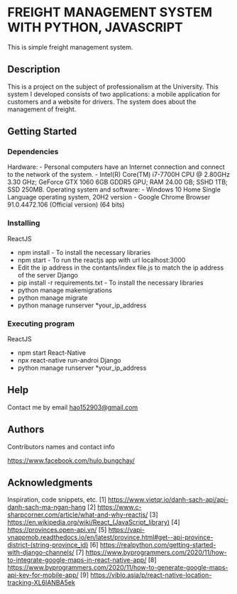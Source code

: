 # FREIGHT MANAGEMENT SYSTEM WITH PYTHON, JAVASCRIPT

This is simple freight management system.

## Description

This is a project on the subject of professionalism at the University. This system I developed consists of two applications: a mobile application for customers and a website for drivers. The system does about the management of freight.

## Getting Started

### Dependencies

Hardware: 
	- Personal computers have an Internet connection and connect to the network of the system.
	- Intel(R) Core(TM) i7-7700H CPU @ 2.80GHz 3.30 GHz; GeForce GTX 1060 6GB GDDR5 GPU; RAM 24.00 GB; SSHD 1TB; SSD 250MB.
	Operating system and software:
	- Windows 10 Home Single Language operating system, 20H2 version
	- Google Chrome Browser 91.0.4472.106 (Official version) (64 bits)

### Installing

ReactJS
- npm install - To install the necessary libraries
- npm start - To run the reactjs app with url localhost:3000
- Edit the ip address in the contants/index file.js to match the ip address of the server
Django
- pip install -r requirements.txt - To install the necessary libraries
- python manage makemigrations
- python manage migrate
- python manage runserver *your_ip_address

### Executing program

ReactJS
- npm start
React-Native
- npx react-native run-androi
Django
- python manage runserver *your_ip_address

## Help

Contact me by email hao152903@gmail.com

## Authors

Contributors names and contact info

https://www.facebook.com/hulo.bungchay/

## Acknowledgments

Inspiration, code snippets, etc.
[1]	https://www.vietqr.io/danh-sach-api/api-danh-sach-ma-ngan-hang
[2]	https://www.c-sharpcorner.com/article/what-and-why-reactjs/
[3]	https://en.wikipedia.org/wiki/React_(JavaScript_library)
[4]	https://provinces.open-api.vn/
[5]	https://vapi-vnappmob.readthedocs.io/en/latest/province.html#get--api-province-district-(string-province_id)
[6]	https://realpython.com/getting-started-with-django-channels/
[7]	https://www.byprogrammers.com/2020/11/how-to-integrate-google-maps-in-react-native-app/
[8]	https://www.byprogrammers.com/2020/11/how-to-generate-google-maps-api-key-for-mobile-app/
[9]	https://viblo.asia/p/react-native-location-tracking-XL6lANBA5ek

